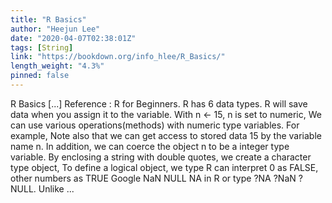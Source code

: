 ```yaml
---
title: "R Basics"
author: "Heejun Lee"
date: "2020-04-07T02:38:01Z"
tags: [String]
link: "https://bookdown.org/info_hlee/R_Basics/"
length_weight: "4.3%"
pinned: false
---
```


R Basics [...] Reference : R for Beginners. R has 6 data types. R will save data when you assign it to the variable. With n <- 15, n is set to numeric, We can use various operations(methods) with numeric type variables. For example, Note also that we can get access to stored data 15 by the variable name n. In addition, we can coerce the object n to be a integer type variable. By enclosing a string with double quotes, we create a character type object, To define a logical object, we type R can interpret 0 as FALSE, other numbers as TRUE Google NaN NULL NA in R or type ?NA ?NaN ?NULL. Unlike ...
